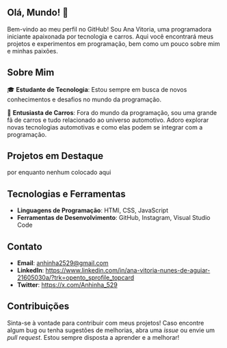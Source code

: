 ## Olá, Mundo! 🚀

Bem-vindo ao meu perfil no GitHub! Sou Ana Vitoria, uma programadora iniciante apaixonada por tecnologia e carros. Aqui você encontrará meus projetos e experimentos em programação, bem como um pouco sobre mim e minhas paixões. 

## Sobre Mim

🎓 **Estudante de Tecnologia**: Estou sempre em busca de novos conhecimentos e desafios no mundo da programação. 

🚗 **Entusiasta de Carros**: Fora do mundo da programação, sou uma grande fã de carros e tudo relacionado ao universo automotivo. Adoro explorar novas tecnologias automotivas e como elas podem se integrar com a programação.

## Projetos em Destaque

por enquanto nenhum colocado aqui

## Tecnologias e Ferramentas

- **Linguagens de Programação**: HTMl, CSS, JavaScript
- **Ferramentas de Desenvolvimento**: GitHub, Instagram, Visual Studio Code

## Contato

- **Email**: anhinha2529@gmail.com
- **LinkedIn**: https://www.linkedin.com/in/ana-vitoria-nunes-de-aguiar-21605030a/?trk=opento_sprofile_topcard
- **Twitter**: https://x.com/Anhinha_529

## Contribuições

Sinta-se à vontade para contribuir com meus projetos! Caso encontre algum bug ou tenha sugestões de melhorias, abra uma *issue* ou envie um *pull request*. Estou sempre disposta a aprender e a melhorar!

